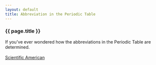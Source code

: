 ```yaml
---
layout: default
title: Abbreviation in the Periodic Table
---
```


### {{ page.title }}
If you've ever wondered how the abbreviations in the Periodic Table are determined.
<br />
<br /><a href="http://www.scientificamerican.com/askexpert_question.cfm?articleID=0005D447-13E9-1178-93E983414B7F0000&amp;catID=3&amp;chanID=sa005">Scientific American</a>
